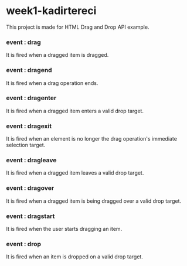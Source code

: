 # week1-kadirtereci


This project is made for HTML Drag and Drop API example.

### event : drag

It is fired when a dragged item is dragged.

 ### event : dragend

It is fired when a drag operation ends.

 ### event : dragenter

It is fired when a dragged item enters a valid drop target.

 ### event : dragexit

It is fired when an element is no longer the drag operation's immediate selection target.

 ### event : dragleave

It is fired when a dragged item leaves a valid drop target.

 ### event : dragover

It is fired when a dragged item is being dragged over a valid drop target.

 ### event : dragstart

It is fired when the user starts dragging an item.

 ### event : drop

It is fired when an item is dropped on a valid drop target.
